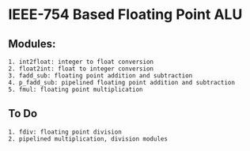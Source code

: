 # IEEE-754 Based Floating Point ALU

## Modules:
    1. int2float: integer to float conversion
    2. float2int: float to integer conversion
    3. fadd_sub: floating point addition and subtraction
    4. p_fadd_sub: pipelined floating point addition and subtraction
    5. fmul: floating point multiplication

## To Do
    1. fdiv: floating point division
    2. pipelined multiplication, division modules